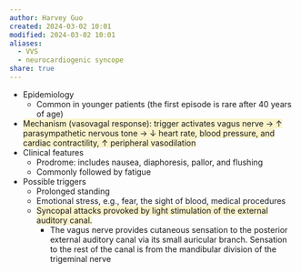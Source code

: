 ```yaml
---
author: Harvey Guo
created: 2024-03-02 10:01
modified: 2024-03-02 10:01
aliases:
  - VVS
  - neurocardiogenic syncope
share: true
---
```



- Epidemiology
	- Common in younger patients (the first episode is rare after 40 years of age)
- <span style="background:rgba(240, 200, 0, 0.2)">Mechanism (vasovagal response): trigger activates vagus nerve → ↑ parasympathetic nervous tone → ↓ heart rate, blood pressure, and cardiac contractility, ↑ peripheral vasodilation</span>
- Clinical features
	- Prodrome: includes nausea, diaphoresis, pallor, and flushing
	- Commonly followed by fatigue
- Possible triggers
	- Prolonged standing
	- Emotional stress, e.g., fear, the sight of blood, medical procedures
	- <span style="background:rgba(240, 200, 0, 0.2)">Syncopal attacks provoked by light stimulation of the external auditory canal.</span>
		- The vagus nerve provides cutaneous sensation to the posterior external auditory canal via its small auricular branch.  Sensation to the rest of the canal is from the mandibular division of the trigeminal nerve
